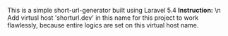 This is a simple short-url-generator built using Laravel 5.4
<b>Instruction:</b> \n
Add virtusl host 'shorturl.dev' in this name for this project to work flawlessly, because entire logics are set on this virtual host name.
